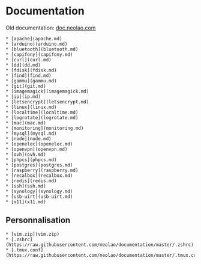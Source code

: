Documentation
=============

Old documentation: [doc.neolao.com](http://doc.neolao.com)

    * [apache](apache.md)
    * [arduino](arduino.md)
    * [bluetooth](bluetooth.md)
    * [capifony](capifony.md)
    * [curl](curl.md)
    * [dd](dd.md)
    * [fdisk](fdisk.md)
    * [find](find.md)
    * [gammu](gammu.md)
    * [git](git.md)
    * [imagemagick](imagemagick.md)
    * [ip](ip.md)
    * [letsencrypt](letsencrypt.md)
    * [linux](linux.md)
    * [localtime](localtime.md)
    * [logrotate](logrotate.md)
    * [mac](mac.md)
    * [monitoring](monitoring.md)
    * [mysql](mysql.md)
    * [node](node.md)
    * [openelec](openelec.md)
    * [openvpn](openvpn.md)
    * [ovh](ovh.md)
    * [phpcs](phpcs.md)
    * [postgres](postgres.md)
    * [raspberry](raspberry.md)
    * [recalbox](recalbox.md)
    * [redis](redis.md)
    * [ssh](ssh.md)
    * [synology](synology.md)
    * [usb-uirt](usb-uirt.md)
    * [x11](x11.md)

Personnalisation
----------------

    * [vim.zip](vim.zip)
    * [.zshrc](https://raw.githubusercontent.com/neolao/documentation/master/.zshrc)
    * [.tmux.conf](https://raw.githubusercontent.com/neolao/documentation/master/.tmux.conf)
